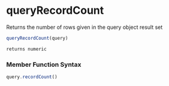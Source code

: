 # queryRecordCount

Returns the number of rows given in the query object result set

```javascript
queryRecordCount(query)
```

```javascript
returns numeric
```
### Member Function Syntax

```javascript
query.recordCount()
```
